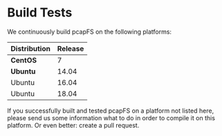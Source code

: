 # Build Tests
We continuously build pcapFS on the following platforms:

| Distribution | Release |
|---|---|
|**CentOS**| 7 |
|**Ubuntu**| 14.04|
|Ubuntu| 16.04|
|Ubuntu|18.04|

If you successfully built and tested pcapFS on a platform not listed here,
please send us some information what to do in order to compile it on this
platform. Or even better: create a pull request.
